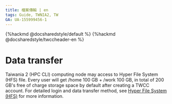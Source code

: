 ```yaml
---
title: 檔案傳輸 | en
tags: Guide, TWNIA2, TW
GA: UA-155999456-1
---
```


{%hackmd @docsharedstyle/default %}
{%hackmd @docsharedstyle/twccheader-en %}

# Data transfer

Taiwania 2 (HPC CLI) computing node may access to Hyper File System (HFS) file. Every user will get /home 100 GB + /work 100 GB, in total of 200 GB's free of charge storage space by default after creating a TWCC account. For detailed login and data transfer method, see [Hyper File System (HFS)](/@twccdocs/doc-hfs-main-en) for more information.
